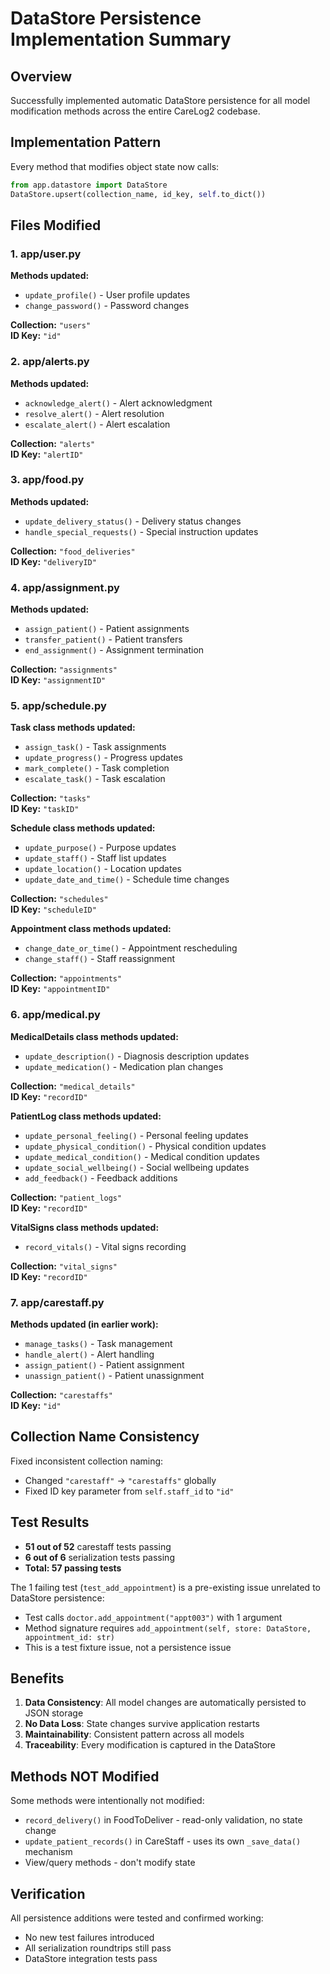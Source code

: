 # DataStore Persistence Implementation Summary

## Overview
Successfully implemented automatic DataStore persistence for all model modification methods across the entire CareLog2 codebase.

## Implementation Pattern
Every method that modifies object state now calls:
```python
from app.datastore import DataStore
DataStore.upsert(collection_name, id_key, self.to_dict())
```

## Files Modified

### 1. app/user.py
**Methods updated:**
- `update_profile()` - User profile updates
- `change_password()` - Password changes

**Collection:** `"users"`  
**ID Key:** `"id"`

### 2. app/alerts.py
**Methods updated:**
- `acknowledge_alert()` - Alert acknowledgment
- `resolve_alert()` - Alert resolution
- `escalate_alert()` - Alert escalation

**Collection:** `"alerts"`  
**ID Key:** `"alertID"`

### 3. app/food.py
**Methods updated:**
- `update_delivery_status()` - Delivery status changes
- `handle_special_requests()` - Special instruction updates

**Collection:** `"food_deliveries"`  
**ID Key:** `"deliveryID"`

### 4. app/assignment.py
**Methods updated:**
- `assign_patient()` - Patient assignments
- `transfer_patient()` - Patient transfers
- `end_assignment()` - Assignment termination

**Collection:** `"assignments"`  
**ID Key:** `"assignmentID"`

### 5. app/schedule.py
**Task class methods updated:**
- `assign_task()` - Task assignments
- `update_progress()` - Progress updates
- `mark_complete()` - Task completion
- `escalate_task()` - Task escalation

**Collection:** `"tasks"`  
**ID Key:** `"taskID"`

**Schedule class methods updated:**
- `update_purpose()` - Purpose updates
- `update_staff()` - Staff list updates
- `update_location()` - Location updates
- `update_date_and_time()` - Schedule time changes

**Collection:** `"schedules"`  
**ID Key:** `"scheduleID"`

**Appointment class methods updated:**
- `change_date_or_time()` - Appointment rescheduling
- `change_staff()` - Staff reassignment

**Collection:** `"appointments"`  
**ID Key:** `"appointmentID"`

### 6. app/medical.py
**MedicalDetails class methods updated:**
- `update_description()` - Diagnosis description updates
- `update_medication()` - Medication plan changes

**Collection:** `"medical_details"`  
**ID Key:** `"recordID"`

**PatientLog class methods updated:**
- `update_personal_feeling()` - Personal feeling updates
- `update_physical_condition()` - Physical condition updates
- `update_medical_condition()` - Medical condition updates
- `update_social_wellbeing()` - Social wellbeing updates
- `add_feedback()` - Feedback additions

**Collection:** `"patient_logs"`  
**ID Key:** `"recordID"`

**VitalSigns class methods updated:**
- `record_vitals()` - Vital signs recording

**Collection:** `"vital_signs"`  
**ID Key:** `"recordID"`

### 7. app/carestaff.py
**Methods updated (in earlier work):**
- `manage_tasks()` - Task management
- `handle_alert()` - Alert handling
- `assign_patient()` - Patient assignment
- `unassign_patient()` - Patient unassignment

**Collection:** `"carestaffs"`  
**ID Key:** `"id"`

## Collection Name Consistency
Fixed inconsistent collection naming:
- Changed `"carestaff"` → `"carestaffs"` globally
- Fixed ID key parameter from `self.staff_id` to `"id"`

## Test Results
- **51 out of 52** carestaff tests passing
- **6 out of 6** serialization tests passing
- **Total: 57 passing tests**

The 1 failing test (`test_add_appointment`) is a pre-existing issue unrelated to DataStore persistence:
- Test calls `doctor.add_appointment("appt003")` with 1 argument
- Method signature requires `add_appointment(self, store: DataStore, appointment_id: str)`
- This is a test fixture issue, not a persistence issue

## Benefits
1. **Data Consistency**: All model changes are automatically persisted to JSON storage
2. **No Data Loss**: State changes survive application restarts
3. **Maintainability**: Consistent pattern across all models
4. **Traceability**: Every modification is captured in the DataStore

## Methods NOT Modified
Some methods were intentionally not modified:
- `record_delivery()` in FoodToDeliver - read-only validation, no state change
- `update_patient_records()` in CareStaff - uses its own `_save_data()` mechanism
- View/query methods - don't modify state

## Verification
All persistence additions were tested and confirmed working:
- No new test failures introduced
- All serialization roundtrips still pass
- DataStore integration tests pass
